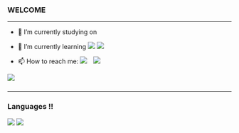 ### WELCOME
---
- 🔭 I’m currently studying on 
- 🌱 I’m currently learning <img src="https://img.shields.io/badge/-A8B9CC?style=flat-square&logo=c&logoColor=white"/>   <img src="https://img.shields.io/badge/Python-3776AB?style=for-the-badge&logo=Python&logoColor=white">

- 📫 How to reach me: <a href="mailto:yoonwogud@gmail.com"><img src="https://img.shields.io/badge/Yoonwogud@gmail.com-EA4335?style=flat-square&logo=Gmail&logoColor=white&link=mailto:yoonwogud@gmail.com"/></a>
<a href="https://www.instagram.com/wogud12021021/">    <img 
        src="http://img.shields.io/badge/wogud12021021-white?style=flat&logo=Instagram&link=https://www.instagram.com/wogud12021021/"
        style="height : auto; margin-left : 10px; margin-right : 10px;"/>
</a>

<a href="https://hits.seeyoufarm.com"><img src="https://hits.seeyoufarm.com/api/count/incr/badge.svg?url=https%3A%2F%2Fgithub.com%2Fblue1220&count_bg=%230A8902&title_bg=%23000000&icon=microbit.svg&icon_color=%23FF0000&title=%EB%B0%A9%EB%AC%B8%EC%9E%90+%EC%88%98&edge_flat=true"/></a>
###
---
### Languages !!
<img src="https://img.shields.io/badge/-A8B9CC?style=flat-square&logo=C&logoColor=white"/>       <img src="https://img.shields.io/badge/Python-3776AB?style=for-the-badge&logo=Python&logoColor=white">

